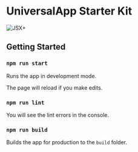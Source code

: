 # UniversalApp Starter Kit

![JSX+](https://img.shields.io/badge/JSX+-available-brightgreen.svg)

## Getting Started

### `npm run start`

Runs the app in development mode.

The page will reload if you make edits.

### `npm run lint`

You will see the lint errors in the console.

### `npm run build`

Builds the app for production to the `build` folder.
